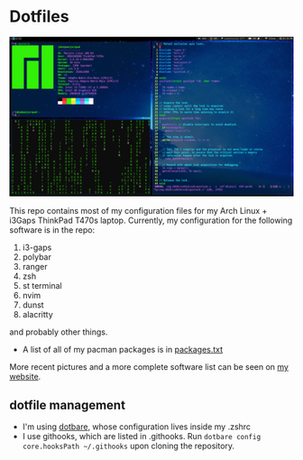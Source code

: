 # Dotfiles

![alt text](Pictures/screenshots/desktop.png "My desktop")

This repo contains most of my configuration files for my Arch Linux + i3Gaps ThinkPad T470s laptop.  Currently, my configuration for the following software is in the repo:

1) i3-gaps
2) polybar
3) ranger
4) zsh
5) st terminal
6) nvim
7) dunst
8) alacritty

and probably other things.

- A list of all of my pacman packages is in [packages.txt](packages.txt)

More recent pictures and a more complete software list can be seen on [my website](https://www.jrodal.dev/configuration.html).

## dotfile management

* I'm using [dotbare](https://github.com/kazhala/dotbare), whose configuration lives inside my .zshrc
* I use githooks, which are listed in .githooks. Run `dotbare config core.hooksPath ~/.githooks` upon cloning the repository.
